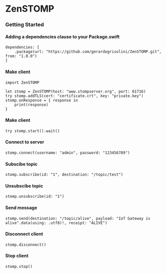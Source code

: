 # ZenSTOMP

### Getting Started

#### Adding a dependencies clause to your Package.swift

```
dependencies: [
    .package(url: "https://github.com/gerardogrisolini/ZenSTOMP.git", from: "1.0.0")
]
```

#### Make client
```
import ZenSTOMP

let stomp = ZenSTOMP(host: "www.stompserver.org", port: 61716)
try stomp.addTLS(cert: "certificate.crt", key: "private.key")
stomp.onResponse = { response in
    print(response)
}
```

#### Make client
```
try stomp.start().wait()
```

#### Connect to server
```
stomp.connect(username: "admin", password: "123456789")
```

#### Subscibe topic
```
stomp.subscribe(id: "1", destination: "/topic/test")
```

#### Unsubscibe topic
```
stomp.unsubscribe(id: "1")
```

#### Send message
```
stomp.send(destination: "/topic/alive", payload: "IoT Gateway is alive".data(using: .utf8)!, receipt: "ALIVE")
```

#### Disconnect client
```
stomp.disconnect()
```

#### Stop client
```
stomp.stop()
```
